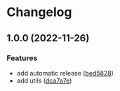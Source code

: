 # Changelog

## 1.0.0 (2022-11-26)


### Features

* add automatic release ([bed5828](https://github.com/elied-dev/typescript-starter/commit/bed5828cd0d9883c786d3c7e41c2d4b72dafd1e0))
* add utils ([dca7a7e](https://github.com/elied-dev/typescript-starter/commit/dca7a7e0e85b33972111cfb4a3a75cc8e651ba90))
